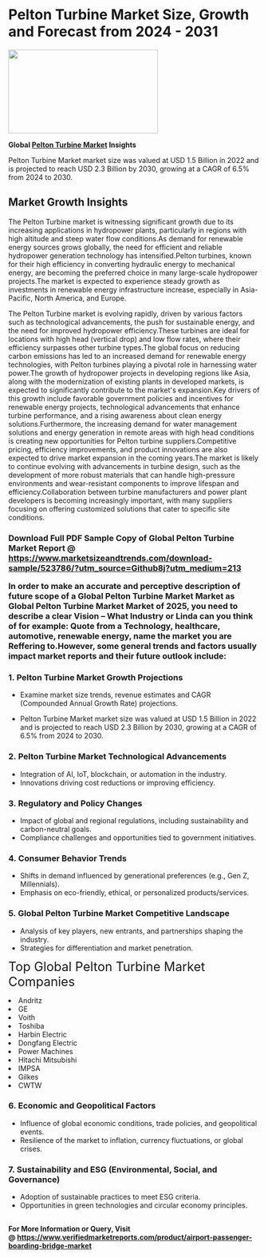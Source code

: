 <H1>Pelton Turbine Market Size, Growth and Forecast from 2024 - 2031</H1><img class="aligncenter size-medium wp-image-584254" src="https://thirdeyenews.in/wp-content/uploads/2024/09/Global-Market-Research-300x168.jpeg" alt="" width="300" height="168" /><p><strong>Global&nbsp;<a href="https://www.marketsizeandtrends.com/download-sample/523786/?utm_source=Github8j?utm_medium=213">Pelton Turbine Market</a> Insights</strong></p><p>Pelton Turbine Market market size was valued at USD 1.5 Billion in 2022 and is projected to reach USD 2.3 Billion by 2030, growing at a CAGR of 6.5% from 2024 to 2030.</p><p><h2>Market Growth Insights</h2> <p>The Pelton Turbine market is witnessing significant growth due to its increasing applications in hydropower plants, particularly in regions with high altitude and steep water flow conditions.As demand for renewable energy sources grows globally, the need for efficient and reliable hydropower generation technology has intensified.Pelton turbines, known for their high efficiency in converting hydraulic energy to mechanical energy, are becoming the preferred choice in many large-scale hydropower projects.The market is expected to experience steady growth as investments in renewable energy infrastructure increase, especially in Asia-Pacific, North America, and Europe.</p> <p>The Pelton Turbine market is evolving rapidly, driven by various factors such as technological advancements, the push for sustainable energy, and the need for improved hydropower efficiency.These turbines are ideal for locations with high head (vertical drop) and low flow rates, where their efficiency surpasses other turbine types.The global focus on reducing carbon emissions has led to an increased demand for renewable energy technologies, with Pelton turbines playing a pivotal role in harnessing water power.The growth of hydropower projects in developing regions like Asia, along with the modernization of existing plants in developed markets, is expected to significantly contribute to the market's expansion.Key drivers of this growth include favorable government policies and incentives for renewable energy projects, technological advancements that enhance turbine performance, and a rising awareness about clean energy solutions.Furthermore, the increasing demand for water management solutions and energy generation in remote areas with high head conditions is creating new opportunities for Pelton turbine suppliers.Competitive pricing, efficiency improvements, and product innovations are also expected to drive market expansion in the coming years.The market is likely to continue evolving with advancements in turbine design, such as the development of more robust materials that can handle high-pressure environments and wear-resistant components to improve lifespan and efficiency.Collaboration between turbine manufacturers and power plant developers is becoming increasingly important, with many suppliers focusing on offering customized solutions that cater to specific site conditions.<h3></p><p><span class=""><strong>Download Full PDF Sample Copy of Global Pelton Turbine Market Report</strong> @ <a href="https://www.marketsizeandtrends.com/download-sample/523786/?utm_source=Github8j?utm_medium=213" target="_blank">https://www.marketsizeandtrends.com/download-sample/523786/?utm_source=Github8j?utm_medium=213</a></span></p><p>In order to make an accurate and perceptive description of future scope of a Global&nbsp;Pelton Turbine Market Market as Global&nbsp;Pelton Turbine Market Market of 2025, you need to describe a clear Vision &ndash; What Industry or Linda can you think of for example: Quote from a Technology, healthcare, automotive, renewable energy, name the market you are Reffering to.However, some general trends and factors usually impact market reports and their future outlook include:</p><h3>1.&nbsp;<strong>Pelton Turbine Market Growth Projections</strong></h3><ul><li>Examine market size trends, revenue estimates and CAGR (Compounded Annual Growth Rate) projections.</li><li><p>Pelton Turbine Market market size was valued at USD 1.5 Billion in 2022 and is projected to reach USD 2.3 Billion by 2030, growing at a CAGR of 6.5% from 2024 to 2030.</p></li></ul><h3>2.&nbsp;<strong>Pelton Turbine Market Technological Advancements</strong></h3><ul><li>Integration of AI, IoT, blockchain, or automation in the industry.</li><li>Innovations driving cost reductions or improving efficiency.</li></ul><h3>3.&nbsp;<strong>Regulatory and Policy Changes</strong></h3><ul><li>Impact of global and regional regulations, including sustainability and carbon-neutral goals.</li><li>Compliance challenges and opportunities tied to government initiatives.</li></ul><h3>4.&nbsp;<strong>Consumer Behavior Trends</strong></h3><ul><li>Shifts in demand influenced by generational preferences (e.g., Gen Z, Millennials).</li><li>Emphasis on eco-friendly, ethical, or personalized products/services.</li></ul><h3>5.&nbsp;<strong>Global Pelton Turbine Market Competitive Landscape</strong></h3><ul><li>Analysis of key players, new entrants, and partnerships shaping the industry.</li><li>Strategies for differentiation and market penetration.</li></ul><p data-pm-slice="1 1 []"><span style="color: inherit; font-family: inherit; font-size: 25px;">Top Global Pelton Turbine Market Companies</span></p><div class="" data-test-id=""><p><li>Andritz</li><li> GE</li><li> Voith</li><li> Toshiba</li><li> Harbin Electric</li><li> Dongfang Electric</li><li> Power Machines</li><li> Hitachi Mitsubishi</li><li> IMPSA</li><li> Gilkes</li><li> CWTW</li></p></div><h3>6.&nbsp;<strong>Economic and Geopolitical Factors</strong></h3><ul><li>Influence of global economic conditions, trade policies, and geopolitical events.</li><li>Resilience of the market to inflation, currency fluctuations, or global crises.</li></ul><h3>7.&nbsp;<strong>Sustainability and ESG (Environmental, Social, and Governance)</strong></h3><ul><li>Adoption of sustainable practices to meet ESG criteria.</li><li>Opportunities in green technologies and circular economy principles.</li></ul><h2><strong style="font-size: 14px;">For More Information or Query, Visit @&nbsp;</strong><a style="background-color: #ffffff; font-size: 14px;" href="https://www.marketsizeandtrends.com/report/pelton-turbine-market/" target="_blank">https://www.verifiedmarketreports.com/product/airport-passenger-boarding-bridge-market</a></h2>